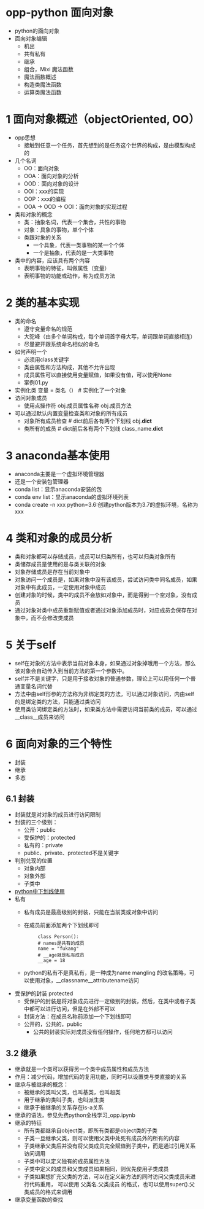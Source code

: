 # opp-python 面向对象
- python的面向对象
- 面向对象编辑
  - 机出
  - 共有私有
  - 继承
  - 组合，Mixi
魔法函数
  - 魔法函数概述
  - 构造类魔法函数
  - 运算类魔法函数
  
# 1 面向对象概述（objectOriented, OO）
- opp思想
  - 接触到任意一个任务，首先想到的是任务这个世界的构成，是由模型构成的
- 几个名词
  - OO：面向对象
  - OOA：面向对象的分析
  - OOD：面向对象的设计
  - OOI：xxx的实现
  - OOP：xxx的编程
  - OOA -> OOD -> OOI：面向对象的实现过程
- 类和对象的概念
  - 类：抽象名词，代表一个集合，共性的事物
  - 对象：具象的事物，单个个体
  - 类跟对象的关系
    - 一个具象，代表一类事物的某一个个体
    - 一个是抽象，代表的是一大类事物
- 类中的内容，应该具有两个内容
  - 表明事物的特征，叫做属性（变量）
  - 表明事物的功能或动作，称为成员方法
# 2 类的基本实现
- 类的命名
  - 遵守变量命名的规范
  - 大驼峰（由多个单词构成，每个单词首字母大写，单词跟单词直接相连）
  - 尽量避开跟系统命名相似的命名
- 如何声明一个
  - 必须用class关键字
  - 类由属性和方法构成，其他不允许出现
  - 成员属性可以直接使用变量赋值，如果没有值，可以使用None
  - 案例01.py
- 实例化类
          变量 = 类名（）  # 实例化了一个对象
- 访问对象成员
  - 使用点操作符
             obj.成员属性名称
             obj.成员方法
- 可以通过默认内置变量检查类和对象的所有成员
  - 对象所有成员检查
            # dict前后各有两个下划线
            obj.__dict__
  - 类所有的成员
             # dict前后各有两个下划线
            class_name.__dict__
  
# 3 anaconda基本使用
- anaconda主要是一个虚拟环境管理器
- 还是一个安装包管理器
- conda list：显示anaconda安装的包
- conda env list：显示anaconda的虚拟环境列表
- conda create -n xxx python=3.6:创建python版本为3.7的虚拟环境，名称为xxx

# 4 类和对象的成员分析
- 类和对象都可以存储成员，成员可以归类所有，也可以归类对象所有
- 类储存成员是使用的是与类关联的对象
- 对象存储成员是存在当前对象中
- 对象访问一个成员是，如果对象中没有该成员，尝试访问类中同名成员，如果对象中有此成员，一定使用对象中成员
-  创建对象的时候，类中的成员不会放如对象中，而是得到一个空对象，没有成员
- 通过对象对类中成员重新赋值或者通过对象添加成员时，对应成员会保存在对象中，而不会修改类成员

# 5 关于self
- self在对象的方法中表示当前对象本身，如果通过对象掉哦用一个方法，那么该对象会自动传入到当前方法的第一个参数中。
- self并不是关键字，只是用于接收对象的普通参数，理论上可以用任何一个普通变量名词代替
- 方法中由self形参的方法称为非绑定类的方法，可以通过对象访问，内由self的是绑定类的方法，只能通过类访问
- 使用类访问绑定类的方法时，如果类方法中需要访问当前类的成员，可以通过__class__成员来访问

# 6 面向对象的三个特性
- 封装
- 继承
- 多态

## 6.1 封装
- 封装就是对对象的成员进行访问限制
- 封装的三个级别：
  - 公开：public 
  - 受保护的：protected
  - 私有的：private
  - public、private、protected不是关键字
- 判别兑现的位置
  - 对象内部
  - 对象外部
  - 子类中
- [python中下划线使用](https://blog.csdn.net/handsomekang/article/details/40303207)
- 私有
  - 私有成员是最高级别的封装，只能在当前类或对象中访问
  - 在成员前面添加两个下划线即可
             
             class Person():
             # names是共有的成员
             name = "fukang"
             # __age就是私有成员
             __age = 18
  - python的私有不是真私有，是一种成为name mangling 的改名策略，可以使用对象，__classname__attributename访问
- 受保护的封装 protected
  - 受保护的封装是将对象成员进行一定级别的封装，然后，在类中或者子类中都可以进行访问，但是在外部不可以
  - 封装方法：在成员名称前添加一个下划线即可
  - 公开的，公共的，public
    - 公共的封装实际对成员没有任何操作，任何地方都可以访问
    
## 3.2 继承
- 继承就是一个类可以获得另一个类中成员属性和成员方法
- 作用：减少代码，增加代码的复用功能，同时可以设置类与类直接的关系
- 继承与被继承的概念：
  - 被继承的类叫父类，也叫基类，也叫超类
  - 用于继承的类叫子类，也叫派生类
  - 继承于被继承的关系存在is-a关系
- 继承的语法，参见免费python全栈学习_opp.ipynb
- 继承的特征
  - 所有类都继承自object类，即所有类都是object类的子类
  - 子类一旦继承父类，则可以使用父类中处死有成员外的所有的内容
  - 子类继承父类后并没有将父类成员完全赋值到子类中，而是通过引用关系访问调用
  - 子类中可以定义独有的成员属性方法
  - 子类中定义的成员和父类成员如果相同，则优先使用子类成员
  - 子类如果想扩充父类的方法，可以在定义新方法的同时访问父类成员来进行代码重用，
  可以使用 父类名.父类成员 的格式，也可以使用super().父类成员的格式来调用
- 继承变量函数的查找
